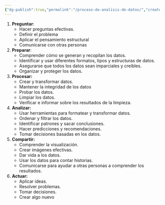 ```yaml
---
{"dg-publish":true,"permalink":"/proceso-de-analisis-de-datos/","created":"2024-03-04T18:13:11.226-05:00","updated":"2024-03-04T18:19:57.175-05:00"}
---
```



1. **Preguntar**:
	- Hacer preguntas efectivas.
	- Definir el problema
	- Aplicar el pensamiento estructural
	- Comunicarse con otras personas
2. **Preparar**:
	- Comprender cómo se generan y recopilan los datos.
	- Identificar y usar diferentes formatos, tipos y estructuras de datos.
	- Asegurarse que todos los datos sean imparciales y creíbles.
	- Organizar y proteger los datos.
3. **Procesar:**
	- Crear y transformar datos.
	- Mantener la integridad de los datos
	- Probar los datos.
	- Limpiar los datos.
	- Verificar e informar sobre los resultados de la limpieza.
4. **Analizar:**
	- Usar herramientas para formatear y transformar datos.
	- Ordenar y filtrar los datos.
	- Identificar patrones y sacar conclusiones.
	- Hacer predicciones y recomendaciones.
	- Tomar decisiones basadas en los datos.
5. **Compartir:**
	- Comprender la visualización.
	- Crear imágenes efectivas.
	- Dar vida a los datos.
	- Usar los datos para contar historias.
	- Comunicarse para ayudar a otras personas a comprender los resultados.
6. **Actuar:**
	- Aplicar ideas.
	- Resolver problemas.
	- Tomar decisiones.
	- Crear algo nuevo